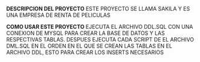 **DESCRIPCION DEL PROYECTO**
ESTE PROYECTO SE LLAMA SAKILA Y ES UNA EMPRESA DE RENTA DE PELICULAS 

**COMO USAR ESTE PROYECTO**
EJECUTA EL ARCHIVO DDL.SQL CON UNA CONEXION DE MYSQL PARA CREAR LA BASE DE DATOS Y LAS RESPECTIVAS TABLAS.
DESPUES EJECUTA CADA SCRIPT DE EL ARCHIVO DML.SQL EN EL ORDEN EN EL QUE SE CREAN LAS TABLAS EN EL ARCHIVO DDL, ESTO PARA CREAR LOS INSERTS NECESARIOS 
